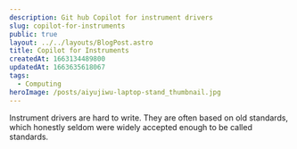 ```yaml
---
description: Git hub Copilot for instrument drivers
slug: copilot-for-instruments
public: true
layout: ../../layouts/BlogPost.astro
title: Copilot for Instruments
createdAt: 1663134489800
updatedAt: 1663635618067
tags:
  - Computing
heroImage: /posts/aiyujiwu-laptop-stand_thumbnail.jpg
---
```


Instrument drivers are hard to write. They are often based on old standards, which honestly seldom were widely accepted enough to be called standards. 
 